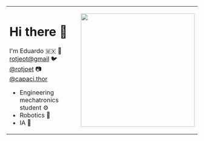 <table>
<tr>
<td>
  
# Hi there 👋
I'm Eduardo 🇲🇽 
📧 <rotjeot@gmail>
🐦 [@rotjoet](https://twitter.com/rotjeot)
📷 [@capaci.thor](https://www.instagram.com/capaci.thor/)


- Engineering mechatronics student ⚙️
- Robotics 🤖
- IA  🧠
</td>
<td>
  <img src="https://media.giphy.com/media/l0G18BkChcRRctMZ2/giphy.gif" width="300"  />
</td>
  
<tr>
